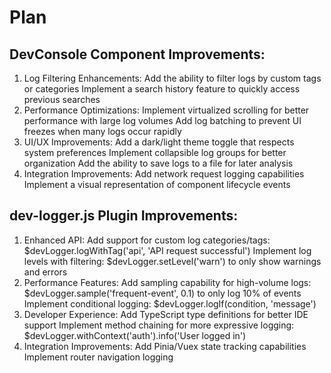 # Plan

## DevConsole Component Improvements:
1. Log Filtering Enhancements:
Add the ability to filter logs by custom tags or categories
Implement a search history feature to quickly access previous searches
2. Performance Optimizations:
Implement virtualized scrolling for better performance with large log volumes
Add log batching to prevent UI freezes when many logs occur rapidly
3. UI/UX Improvements:
Add a dark/light theme toggle that respects system preferences
Implement collapsible log groups for better organization
Add the ability to save logs to a file for later analysis
4. Integration Improvements:
Add network request logging capabilities
Implement a visual representation of component lifecycle events

## dev-logger.js Plugin Improvements:
1. Enhanced API:
Add support for custom log categories/tags: $devLogger.logWithTag('api', 'API request successful')
Implement log levels with filtering: $devLogger.setLevel('warn') to only show warnings and errors
2. Performance Features:
Add sampling capability for high-volume logs: $devLogger.sample('frequent-event', 0.1) to only log 10% of events
Implement conditional logging: $devLogger.logIf(condition, 'message')
3. Developer Experience:
Add TypeScript type definitions for better IDE support
Implement method chaining for more expressive logging: $devLogger.withContext('auth').info('User logged in')
4. Integration Improvements:
Add Pinia/Vuex state tracking capabilities
Implement router navigation logging

